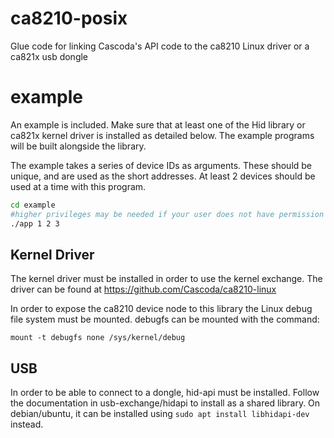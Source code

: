 # ca8210-posix
Glue code for linking Cascoda's API code to the ca8210 Linux driver or a ca821x usb dongle

# example
An example is included. Make sure that at least one of the Hid library or ca821x kernel driver is installed as detailed below. The example programs will be built alongside the library.

The example takes a series of device IDs as arguments. These should be unique, and are used as the short addresses. At least 2 devices should be used at a time with this program.
```bash
cd example
#higher privileges may be needed if your user does not have permission to access devices
./app 1 2 3
```

## Kernel Driver
The kernel driver must be installed in order to use the kernel exchange. The driver can be found at https://github.com/Cascoda/ca8210-linux

In order to expose the ca8210 device node to this library the Linux debug file system must be mounted. debugfs can be mounted with the command:
```
mount -t debugfs none /sys/kernel/debug
```

## USB
In order to be able to connect to a dongle, hid-api must be installed. Follow the documentation in usb-exchange/hidapi to install as a shared library. On debian/ubuntu, it can be installed using ```sudo apt install libhidapi-dev``` instead.
